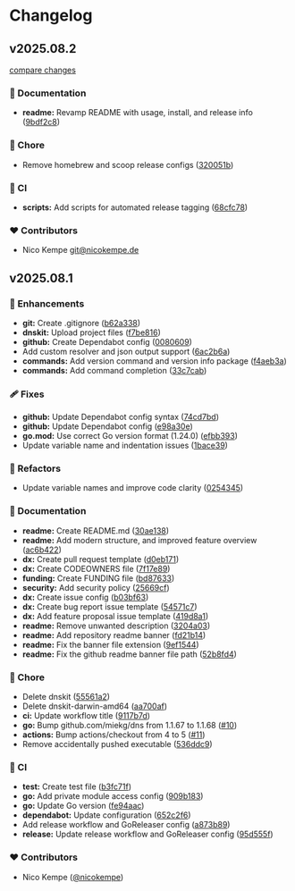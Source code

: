 # Changelog

## v2025.08.2

[compare changes](https://github.com/nicokempe/dnskit/compare/v2025.08.1...main)

### 📖 Documentation

- **readme:** Revamp README with usage, install, and release info ([9bdf2c8](https://github.com/nicokempe/dnskit/commit/9bdf2c8))

### 🏡 Chore

- Remove homebrew and scoop release configs ([320051b](https://github.com/nicokempe/dnskit/commit/320051b))

### 🤖 CI

- **scripts:** Add scripts for automated release tagging ([68cfc78](https://github.com/nicokempe/dnskit/commit/68cfc78))

### ❤️ Contributors

- Nico Kempe <git@nicokempe.de>

## v2025.08.1

### 🚀 Enhancements

- **git:** Create .gitignore ([b62a338](https://github.com/nicokempe/dnskit/commit/b62a338))
- **dnskit:** Upload project files ([f7be816](https://github.com/nicokempe/dnskit/commit/f7be816))
- **github:** Create Dependabot config ([0080609](https://github.com/nicokempe/dnskit/commit/0080609))
- Add custom resolver and json output support ([6ac2b6a](https://github.com/nicokempe/dnskit/commit/6ac2b6a))
- **commands:** Add version command and version info package ([f4aeb3a](https://github.com/nicokempe/dnskit/commit/f4aeb3a))
- **commands:** Add command completion ([33c7cab](https://github.com/nicokempe/dnskit/commit/33c7cab))

### 🩹 Fixes

- **github:** Update Dependabot config syntax ([74cd7bd](https://github.com/nicokempe/dnskit/commit/74cd7bd))
- **github:** Update Dependabot config ([e98a30e](https://github.com/nicokempe/dnskit/commit/e98a30e))
- **go.mod:** Use correct Go version format (1.24.0) ([efbb393](https://github.com/nicokempe/dnskit/commit/efbb393))
- Update variable name and indentation issues ([1bace39](https://github.com/nicokempe/dnskit/commit/1bace39))

### 💅 Refactors

- Update variable names and improve code clarity ([0254345](https://github.com/nicokempe/dnskit/commit/0254345))

### 📖 Documentation

- **readme:** Create README.md ([30ae138](https://github.com/nicokempe/dnskit/commit/30ae138))
- **readme:** Add modern structure, and improved feature overview ([ac6b422](https://github.com/nicokempe/dnskit/commit/ac6b422))
- **dx:** Create pull request template ([d0eb171](https://github.com/nicokempe/dnskit/commit/d0eb171))
- **dx:** Create CODEOWNERS file ([7f17e89](https://github.com/nicokempe/dnskit/commit/7f17e89))
- **funding:** Create FUNDING file ([bd87633](https://github.com/nicokempe/dnskit/commit/bd87633))
- **security:** Add security policy ([25669cf](https://github.com/nicokempe/dnskit/commit/25669cf))
- **dx:** Create issue config ([b03bf63](https://github.com/nicokempe/dnskit/commit/b03bf63))
- **dx:** Create bug report issue template ([54571c7](https://github.com/nicokempe/dnskit/commit/54571c7))
- **dx:** Add feature proposal issue template ([419d8a1](https://github.com/nicokempe/dnskit/commit/419d8a1))
- **readme:** Remove unwanted description ([3204a03](https://github.com/nicokempe/dnskit/commit/3204a03))
- **readme:** Add repository readme banner ([fd21b14](https://github.com/nicokempe/dnskit/commit/fd21b14))
- **readme:** Fix the banner file extension ([9ef1544](https://github.com/nicokempe/dnskit/commit/9ef1544))
- **readme:** Fix the github readme banner file path ([52b8fd4](https://github.com/nicokempe/dnskit/commit/52b8fd4))

### 🏡 Chore

- Delete dnskit ([55561a2](https://github.com/nicokempe/dnskit/commit/55561a2))
- Delete dnskit-darwin-amd64 ([aa700af](https://github.com/nicokempe/dnskit/commit/aa700af))
- **ci:** Update workflow title ([9117b7d](https://github.com/nicokempe/dnskit/commit/9117b7d))
- **go:** Bump github.com/miekg/dns from 1.1.67 to 1.1.68 ([#10](https://github.com/nicokempe/dnskit/pull/10))
- **actions:** Bump actions/checkout from 4 to 5 ([#11](https://github.com/nicokempe/dnskit/pull/11))
- Remove accidentally pushed executable ([536ddc9](https://github.com/nicokempe/dnskit/commit/536ddc9))

### 🤖 CI

- **test:** Create test file ([b3fc71f](https://github.com/nicokempe/dnskit/commit/b3fc71f))
- **go:** Add private module access config ([909b183](https://github.com/nicokempe/dnskit/commit/909b183))
- **go:** Update Go version ([fe94aac](https://github.com/nicokempe/dnskit/commit/fe94aac))
- **dependabot:** Update configuration ([652c2f6](https://github.com/nicokempe/dnskit/commit/652c2f6))
- Add release workflow and GoReleaser config ([a873b89](https://github.com/nicokempe/dnskit/commit/a873b89))
- **release:** Update release workflow and GoReleaser config ([95d555f](https://github.com/nicokempe/dnskit/commit/95d555f))

### ❤️ Contributors

- Nico Kempe ([@nicokempe](https://github.com/nicokempe))

